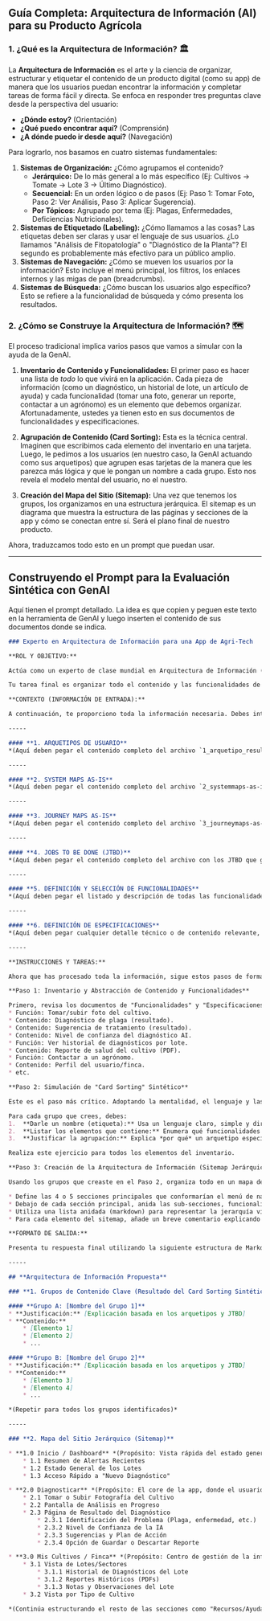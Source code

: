 ## Guía Completa: Arquitectura de Información (AI) para su Producto Agrícola

### 1. ¿Qué es la Arquitectura de Información? 🏛️

La **Arquitectura de Información** es el arte y la ciencia de organizar, estructurar y etiquetar el contenido de un producto digital (como su app) de manera que los usuarios puedan encontrar la información y completar tareas de forma fácil y directa. Se enfoca en responder tres preguntas clave desde la perspectiva del usuario:

  * **¿Dónde estoy?** (Orientación)
  * **¿Qué puedo encontrar aquí?** (Comprensión)
  * **¿A dónde puedo ir desde aquí?** (Navegación)

Para lograrlo, nos basamos en cuatro sistemas fundamentales:

1.  **Sistemas de Organización:** ¿Cómo agrupamos el contenido?
      * **Jerárquico:** De lo más general a lo más específico (Ej: Cultivos -\> Tomate -\> Lote 3 -\> Último Diagnóstico).
      * **Secuencial:** En un orden lógico o de pasos (Ej: Paso 1: Tomar Foto, Paso 2: Ver Análisis, Paso 3: Aplicar Sugerencia).
      * **Por Tópicos:** Agrupado por tema (Ej: Plagas, Enfermedades, Deficiencias Nutricionales).
2.  **Sistemas de Etiquetado (Labeling):** ¿Cómo llamamos a las cosas? Las etiquetas deben ser claras y usar el lenguaje de sus usuarios. ¿Lo llamamos "Análisis de Fitopatología" o "Diagnóstico de la Planta"? El segundo es probablemente más efectivo para un público amplio.
3.  **Sistemas de Navegación:** ¿Cómo se mueven los usuarios por la información? Esto incluye el menú principal, los filtros, los enlaces internos y las migas de pan (breadcrumbs).
4.  **Sistemas de Búsqueda:** ¿Cómo buscan los usuarios algo específico? Esto se refiere a la funcionalidad de búsqueda y cómo presenta los resultados.

### 2. ¿Cómo se Construye la Arquitectura de Información? 🗺️

El proceso tradicional implica varios pasos que vamos a simular con la ayuda de la GenAI.

1.  **Inventario de Contenido y Funcionalidades:** El primer paso es hacer una lista de *todo* lo que vivirá en la aplicación. Cada pieza de información (como un diagnóstico, un historial de lote, un artículo de ayuda) y cada funcionalidad (tomar una foto, generar un reporte, contactar a un agrónomo) es un elemento que debemos organizar. Afortunadamente, ustedes ya tienen esto en sus documentos de funcionalidades y especificaciones.

2.  **Agrupación de Contenido (Card Sorting):** Esta es la técnica central. Imaginen que escribimos cada elemento del inventario en una tarjeta. Luego, le pedimos a los usuarios (en nuestro caso, la GenAI actuando como sus arquetipos) que agrupen esas tarjetas de la manera que les parezca más lógica y que le pongan un nombre a cada grupo. Esto nos revela el modelo mental del usuario, no el nuestro.

3.  **Creación del Mapa del Sitio (Sitemap):** Una vez que tenemos los grupos, los organizamos en una estructura jerárquica. El sitemap es un diagrama que muestra la estructura de las páginas y secciones de la app y cómo se conectan entre sí. Será el plano final de nuestro producto.

Ahora, traduzcamos todo esto en un prompt que puedan usar.

-----

## Construyendo el Prompt para la Evaluación Sintética con GenAI

Aquí tienen el prompt detallado. La idea es que copien y peguen este texto en la herramienta de GenAI y luego inserten el contenido de sus documentos donde se indica.

```markdown
### Experto en Arquitectura de Información para una App de Agri-Tech

**ROL Y OBJETIVO:**

Actúa como un experto de clase mundial en Arquitectura de Información (AI) y Experiencia de Usuario (UX), con especialización en productos digitales para la industria agrícola. Tu objetivo es analizar de forma exhaustiva todos los documentos de investigación y diseño funcional que te proporcionaré para construir una Arquitectura de Información sólida, intuitiva y centrada en el usuario para una nueva aplicación de agricultura de precisión.

Tu tarea final es organizar todo el contenido y las funcionalidades de la aplicación en una estructura lógica que responda directamente a las necesidades, modelos mentales y "Jobs to be Done" de los usuarios finales (agricultores, mayordomos, agrónomos). Debes priorizar la claridad, la facilidad de búsqueda y la eficiencia.

**CONTEXTO (INFORMACIÓN DE ENTRADA):**

A continuación, te proporciono toda la información necesaria. Debes internalizarla por completo antes de proceder. Asume que todo lo descrito a continuación es un reflejo fiel de la realidad de los usuarios.

-----

#### **1. ARQUETIPOS DE USUARIO**
*(Aquí deben pegar el contenido completo del archivo `1_arquetipo_resultado.md`)*

-----

#### **2. SYSTEM MAPS AS-IS**
*(Aquí deben pegar el contenido completo del archivo `2_systemmaps-as-is_resultado.md`)*

-----

#### **3. JOURNEY MAPS AS-IS**
*(Aquí deben pegar el contenido completo del archivo `3_journeymaps-as-is_resultado.md`)*

-----

#### **4. JOBS TO BE DONE (JTBD)**
*(Aquí deben pegar el contenido completo del archivo con los JTBD que generaron previamente)*

-----

#### **5. DEFINICIÓN Y SELECCIÓN DE FUNCIONALIDADES**
*(Aquí deben pegar el listado y descripción de todas las funcionalidades que tendrá la aplicación)*

-----

#### **6. DEFINICIÓN DE ESPECIFICACIONES**
*(Aquí deben pegar cualquier detalle técnico o de contenido relevante, como tipos de datos a mostrar, reportes, etc.)*

-----

**INSTRUCCIONES Y TAREAS:**

Ahora que has procesado toda la información, sigue estos pasos de forma rigurosa y estructurada.

**Paso 1: Inventario y Abstracción de Contenido y Funcionalidades**

Primero, revisa los documentos de "Funcionalidades" y "Especificaciones". Crea una lista plana (un inventario) de cada pieza de contenido individual y cada función que debe ser organizada. Por ejemplo:
* Función: Tomar/subir foto del cultivo.
* Contenido: Diagnóstico de plaga (resultado).
* Contenido: Sugerencia de tratamiento (resultado).
* Contenido: Nivel de confianza del diagnóstico AI.
* Función: Ver historial de diagnósticos por lote.
* Contenido: Reporte de salud del cultivo (PDF).
* Función: Contactar a un agrónomo.
* Contenido: Perfil del usuario/finca.
* etc.

**Paso 2: Simulación de "Card Sorting" Sintético**

Este es el paso más crítico. Adoptando la mentalidad, el lenguaje y las prioridades de los **Arquetipos** que te he proporcionado, agrupa los elementos del inventario del Paso 1 en categorías lógicas.

Para cada grupo que crees, debes:
1.  **Darle un nombre (etiqueta):** Usa un lenguaje claro, simple y directo que resuene con los usuarios. Evita la jerga técnica.
2.  **Listar los elementos que contiene:** Enumera qué funcionalidades y piezas de contenido pertenecen a este grupo.
3.  **Justificar la agrupación:** Explica *por qué* un arquetipo específico agruparía estas cosas juntas. Basa tu justificación directamente en sus **JTBD**, dolores y motivaciones. (Ej: "El Mayordomo agruparía 'Historial de Lotes' y 'Reportes Anteriores' bajo una sección llamada 'Mis Registros' porque su JTBD es 'Cuando planifico la siembra, quiero revisar el rendimiento pasado para poder optimizar la inversión'").

Realiza este ejercicio para todos los elementos del inventario.

**Paso 3: Creación de la Arquitectura de Información (Sitemap Jerárquico)**

Usando los grupos que creaste en el Paso 2, organiza todo en un mapa del sitio jerárquico y coherente. Este mapa representará la navegación principal y la estructura de la aplicación.

* Define las 4 o 5 secciones principales que conformarían el menú de navegación principal (Ej: Inicio, Diagnosticar, Mis Cultivos, Ayuda).
* Debajo de cada sección principal, anida las sub-secciones, funcionalidades y páginas de contenido correspondientes.
* Utiliza una lista anidada (markdown) para representar la jerarquía visualmente.
* Para cada elemento del sitemap, añade un breve comentario explicando su propósito y el arquetipo principal al que sirve.

**FORMATO DE SALIDA:**

Presenta tu respuesta final utilizando la siguiente estructura de Markdown. No incluyas explicaciones previas, solo el resultado final estructurado como se pide a continuación.

-----

## **Arquitectura de Información Propuesta**

### **1. Grupos de Contenido Clave (Resultado del Card Sorting Sintético)**

#### **Grupo A: [Nombre del Grupo 1]**
* **Justificación:** [Explicación basada en los arquetipos y JTBD]
* **Contenido:**
    * [Elemento 1]
    * [Elemento 2]
    * ...

#### **Grupo B: [Nombre del Grupo 2]**
* **Justificación:** [Explicación basada en los arquetipos y JTBD]
* **Contenido:**
    * [Elemento 3]
    * [Elemento 4]
    * ...

*(Repetir para todos los grupos identificados)*

-----

### **2. Mapa del Sitio Jerárquico (Sitemap)**

* **1.0 Inicio / Dashboard** *(Propósito: Vista rápida del estado general de los cultivos, alertas y accesos directos. Primario para Mayordomo y Agrónomo)*
    * 1.1 Resumen de Alertas Recientes
    * 1.2 Estado General de los Lotes
    * 1.3 Acceso Rápido a "Nuevo Diagnóstico"

* **2.0 Diagnosticar** *(Propósito: El core de la app, donde el usuario inicia el análisis. Primario para todos los arquetipos)*
    * 2.1 Tomar o Subir Fotografía del Cultivo
    * 2.2 Pantalla de Análisis en Progreso
    * 2.3 Página de Resultado del Diagnóstico
        * 2.3.1 Identificación del Problema (Plaga, enfermedad, etc.)
        * 2.3.2 Nivel de Confianza de la IA
        * 2.3.3 Sugerencias y Plan de Acción
        * 2.3.4 Opción de Guardar o Descartar Reporte

* **3.0 Mis Cultivos / Finca** *(Propósito: Centro de gestión de la información histórica y por lotes. Primario para Mayordomo y Agrónomo)*
    * 3.1 Vista de Lotes/Sectores
        * 3.1.1 Historial de Diagnósticos del Lote
        * 3.1.2 Reportes Históricos (PDFs)
        * 3.1.3 Notas y Observaciones del Lote
    * 3.2 Vista por Tipo de Cultivo

*(Continúa estructurando el resto de las secciones como "Recursos/Ayuda", "Perfil/Configuración", etc., basándote en los grupos del card sorting)*

```